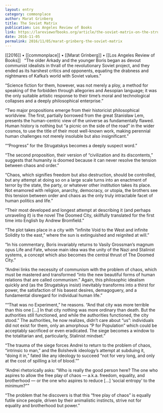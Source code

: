 ```yaml
---
layout: entry
category: commonplace
author: Marat Grinberg
title: The Soviet Matrix
publication: Los Angeles Review of Books
link: https://lareviewofbooks.org/article/the-soviet-matrix-on-the-strugatsky-brothers-the-doomed-city/
date: 2016-11-05
permalink: 2016/11/05/marat-grinberg-the-soviet-matrix
---
```


[[2016]] • [[commonplace]] • [[Marat Grinberg]] • [[Los Angeles Review of Books]]
 
“The older Arkady and the younger Boris began as devout communist idealists in thrall of the revolutionary Soviet project, and they ended as its harshest critics and opponents, equating the drabness and nightmares of Kafka’s world with Soviet values.”

“Science fiction for them, however, was not merely a ploy, a method for speaking of the forbidden through allegories and Aesopian language; it was the only suitable artistic response to their time’s moral and technological collapses and a deeply philosophical enterprise.”

“Two major propositions emerge from their historicist philosophical worldview. The first, partially borrowed from the great Stanisław Lem, presents the human-centric view of the universe as fundamentally flawed. Human history is nothing but “a picnic on the side of the road” in the wider cosmos, to use the title of their most well-known work, making perennial human challenges not merely insoluble but also insignificant.”

““Progress” for the Strugatskys becomes a deeply suspect word.”

“The second proposition, their version of “civilization and its discontents,” suggests that humanity is doomed because it can never resolve the tension between chaos and order.”

“Chaos, which signifies freedom but also destruction, should be controlled, but any attempt at doing so on a large scale turns into an enactment of terror by the state, the party, or whatever other institution takes its place. Not enamored with religion, anarchy, democracy, or utopia, the brothers see this tension between order and chaos as the only truly intractable facet of human politics and life.”

“Their most developed and longest attempt at describing it (and perhaps unraveling it) is the novel The Doomed City, skillfully translated for the first time into English by Andrew Bromfield.”

“The plot takes place in a city with “infinite Void to the West and infinite Solidity to the east,” where the sun is extinguished and reignited at will.”

“In his commentary, Boris invariably returns to Vasily Grossman’s magnum opus Life and Fate, whose main idea was the unity of the Nazi and Stalinist systems, a concept which also becomes the central thrust of The Doomed City.”

“Andrei links the necessity of communism with the problem of chaos, which must be mastered and transformed “into the new beautiful forms of human relations that are called communism.” Again, this philosophic idealism quickly and (as the Strugatskys insist) inevitably transforms into a thirst for power, the satisfaction of his basest desires, demagoguery, and a fundamental disregard for individual human life.”

““That was no Experiment,” he reasons. “And that city was more terrible than this one […] In that city nothing was more ordinary than death. But the authorities still functioned, and while the authorities functioned, the city stood.” The authorities, he now realizes, didn’t care about “us”: individuals did not exist for them, only an amorphous “P for Population” which could be acceptably sacrificed or even eradicated. The siege becomes a window to the totalitarian and, particularly, Stalinist mindset.”

“The trauma of the siege forces Andrei to return to the problem of chaos, “intrinsic to man,” and the Bolshevik ideology’s attempt at subduing it, “doing it in,” fated like any ideology to succeed “not for very long, and only at the cost of spilling a lot of blood.””

“Andrei rhetorically asks: “Who is really the good person here? The one who aspires to allow the free play of chaos — a.k.a. freedom, equality, and brotherhood — or the one who aspires to reduce […] ‘social entropy’ to the minimum?””

“The problem that he discovers is that this “free play of chaos” is equally futile since people, driven by their animalistic instincts, strive not for equality and brotherhood but power.”